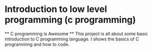 # Introduction to low level programming (c programming)
** C programming is Awesome **
This project is all about some basic introduction to C programming language. I shows the basics of C programming and how to code.
